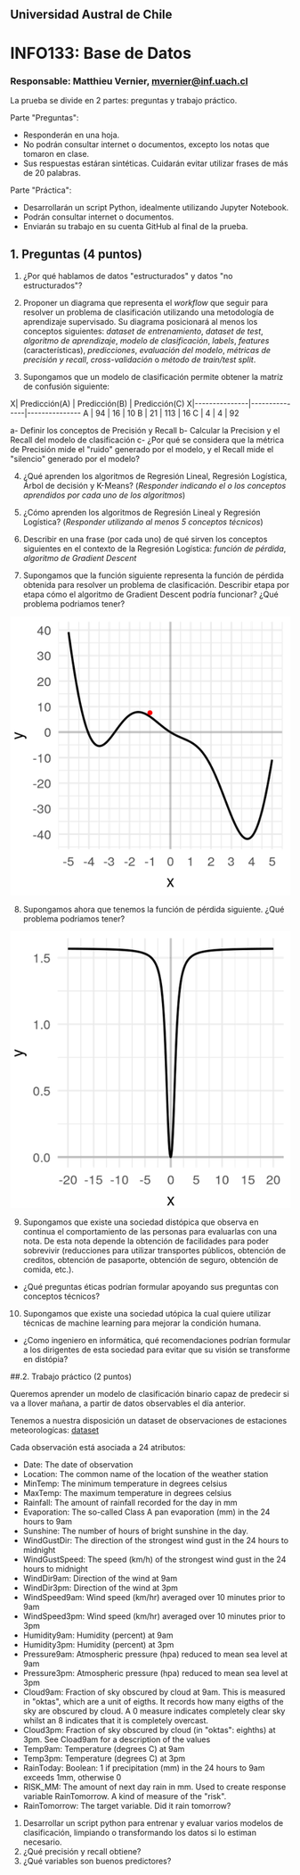 ## Universidad Austral de Chile

# INFO133: Base de Datos

### Responsable: Matthieu Vernier, mvernier@inf.uach.cl

La prueba se divide en 2 partes: preguntas y trabajo práctico.

Parte "Preguntas":
- Responderán en una hoja. 
- No podrán consultar internet o documentos, excepto los notas que tomaron en clase.
- Sus respuestas estáran sintéticas. Cuidarán evitar utilizar frases de más de 20 palabras.

Parte "Práctica":
- Desarrollarán un script Python, idealmente utilizando Jupyter Notebook.
- Podrán consultar internet o documentos.
- Enviarán su trabajo en su cuenta GitHub al final de la prueba. 

## 1. Preguntas (4 puntos)

1. ¿Por qué hablamos de datos "estructurados" y datos "no estructurados"?

2. Proponer un diagrama que representa el _workflow_ que seguir para resolver un problema de clasificación utilizando una metodología de aprendizaje supervisado. Su diagrama posicionará al menos los conceptos siguientes: _dataset de entrenamiento_, _dataset de test_, _algoritmo de aprendizaje_, _modelo de clasificación_, _labels_, _features_ (características), _predicciones_, _evaluación del modelo_, _métricas de precisión y recall_, _cross-validación_ o _método de train/test split_.

3. Supongamos que un modelo de clasificación permite obtener la matríz de confusión siguiente:

X| Predicción(A) | Predicción(B) | Predicción(C)
X|---------------|---------------|---------------
A | 94 | 16 | 10
B | 21 | 113 | 16
C | 4 | 4 | 92

a- Definir los conceptos de Precisión y Recall
b- Calcular la Precision y el Recall del modelo de clasificación
c- ¿Por qué se considera que la métrica de Precisión mide el "ruido" generado por el modelo, y el Recall mide el "silencio" generado por el modelo?

4. ¿Qué aprenden los algoritmos de Regresión Lineal, Regresión Logística, Árbol de decisión y K-Means? (_Responder indicando el o los conceptos aprendidos por cada uno de los algoritmos_)

5. ¿Cómo aprenden los algoritmos de Regresión Lineal y Regresión Logística? (_Responder utilizando al menos 5 conceptos técnicos_)

6. Describir en una frase (por cada uno) de qué sirven los conceptos siguientes en el contexto de la Regresión Logística: _función de pérdida_, _algoritmo de Gradient Descent_

7. Supongamos que la función siguiente representa la función de pérdida obtenida para resolver un problema de clasificación. Describir etapa por etapa cómo el algoritmo de Gradient Descent podría funcionar? ¿Qué problema podriamos tener?

![función de perdida 1](funcion1.png)

8. Supongamos ahora que tenemos la función de pérdida siguiente. ¿Qué problema podriamos tener?

![función de perdida 2](funcion2.png)

9. Supongamos que existe una sociedad distópica que observa en continua el comportamiento de las personas para evaluarlas con una nota. De esta nota depende la obtención de facilidades para poder sobrevivir (reducciones para utilizar transportes públicos, obtención de creditos, obtención de pasaporte, obtención de seguro, obtención de comida, etc.).
- ¿Qué preguntas éticas podrían formular apoyando sus preguntas con conceptos técnicos?

10. Supongamos que existe una sociedad utópica la cual quiere utilizar técnicas de machine learning para mejorar la condición humana.
- ¿Como ingeniero en informática, qué recomendaciones podrían formular a los dirigentes de esta sociedad para evitar que su visión se transforme en distópia?


##.2. Trabajo práctico (2 puntos)

Queremos aprender un modelo de clasificación binario capaz de predecir si va a llover mañana, a partir de datos observables el día anterior.

Tenemos a nuestra disposición un dataset de observaciones de estaciones meteorologícas: [dataset](meteo.csv)

Cada observación está asociada a 24 atributos:
- Date: The date of observation
- Location: The common name of the location of the weather station
- MinTemp: The minimum temperature in degrees celsius
- MaxTemp: The maximum temperature in degrees celsius
- Rainfall: The amount of rainfall recorded for the day in mm
- Evaporation: The so-called Class A pan evaporation (mm) in the 24 hours to 9am
- Sunshine: The number of hours of bright sunshine in the day.
- WindGustDir: The direction of the strongest wind gust in the 24 hours to midnight
- WindGustSpeed: The speed (km/h) of the strongest wind gust in the 24 hours to midnight
- WindDir9am: Direction of the wind at 9am
- WindDir3pm: Direction of the wind at 3pm
- WindSpeed9am: Wind speed (km/hr) averaged over 10 minutes prior to 9am
- WindSpeed3pm: Wind speed (km/hr) averaged over 10 minutes prior to 3pm
- Humidity9am: Humidity (percent) at 9am
- Humidity3pm: Humidity (percent) at 3pm
- Pressure9am: Atmospheric pressure (hpa) reduced to mean sea level at 9am
- Pressure3pm: Atmospheric pressure (hpa) reduced to mean sea level at 3pm
- Cloud9am: Fraction of sky obscured by cloud at 9am. This is measured in "oktas", which are a unit of eigths. It records how many eigths of the sky are obscured by cloud. A 0 measure indicates completely clear sky whilst an 8 indicates that it is completely overcast.
- Cloud3pm: Fraction of sky obscured by cloud (in "oktas": eighths) at 3pm. See Cload9am for a description of the values
- Temp9am: Temperature (degrees C) at 9am
- Temp3pm: Temperature (degrees C) at 3pm
- RainToday: Boolean: 1 if precipitation (mm) in the 24 hours to 9am exceeds 1mm, otherwise 0
- RISK_MM: The amount of next day rain in mm. Used to create response variable RainTomorrow. A kind of measure of the "risk".
- RainTomorrow: The target variable. Did it rain tomorrow?

1) Desarrollar un script python para entrenar y evaluar varios modelos de clasificación, limpiando o transformando los datos si lo estiman necesario.
2) ¿Qué precisión y recall obtiene?
3) ¿Qué variables son buenos predictores?

